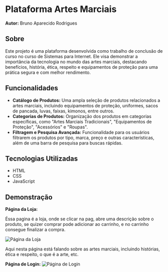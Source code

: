# Plataforma Artes Marciais

**Autor:** Bruno Aparecido Rodrigues

## Sobre

Este projeto é uma plataforma desenvolvida como trabalho de conclusão de curso no curso de Sistemas para Internet. Ele visa demonstrar a importância da tecnologia no mundo das artes marciais, destacando benefícios, história, ética, respeito e equipamentos de proteção para uma prática segura e com melhor rendimento.

## Funcionalidades

- **Catálogo de Produtos:** Uma ampla seleção de produtos relacionados a artes marciais, incluindo equipamentos de proteção, uniformes, sacos de pancada, luvas, faixas, kimonos, entre outros.
- **Categorias de Produtos:** Organização dos produtos em categorias específicas, como "Artes Marciais Tradicionais", "Equipamentos de Proteção", "Acessórios" e "Roupas".
- **Filtragem e Pesquisa Avançada:** Funcionalidade para os usuários filtrarem os produtos por tipo, marca, preço e outras características, além de uma barra de pesquisa para buscas rápidas.

## Tecnologias Utilizadas

- HTML
- CSS
- JavaScript

## Demonstração

**Página da Loja:**

Éssa pagina é a loja, onde se clicar na pag, abre uma descrição sobre o produto, se quizer comprar pode adicionar ao carrinho, e no carrinho consegue finalizar a compra.

![Página da Loja](https://github.com/brunoroddrigues/Plataforma-TCC-atualizada/assets/142831593/cc397cae-c141-4353-9e43-417b97915753)

Aqui nesta página está falando sobre as artes marciais, incluindo histórias, ética e respeito, o que é a arte, etc.

**Página de Login:**
![Página de Login](https://github.com/brunoroddrigues/Plataforma-TCC-atualizada/assets/142831593/1ce1860f-3269-4e24-b204-98e29d99bd6c)


